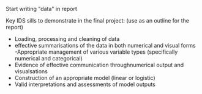 Start writing "data" in report


Key IDS sills to demonstrate in the final project: (use as an outline for the report)
- Loading, processing and cleaning of data
- effective summarisations of the data in both numerical and visual forms
-Appropriate management of various variable types (specifically numerical and categorical)
- Evidence of effective communication throughnumerical output and visualsations
- Construction of an appropriate model (linear or logistic)
- Valid interpretations and assessments of model outputs

